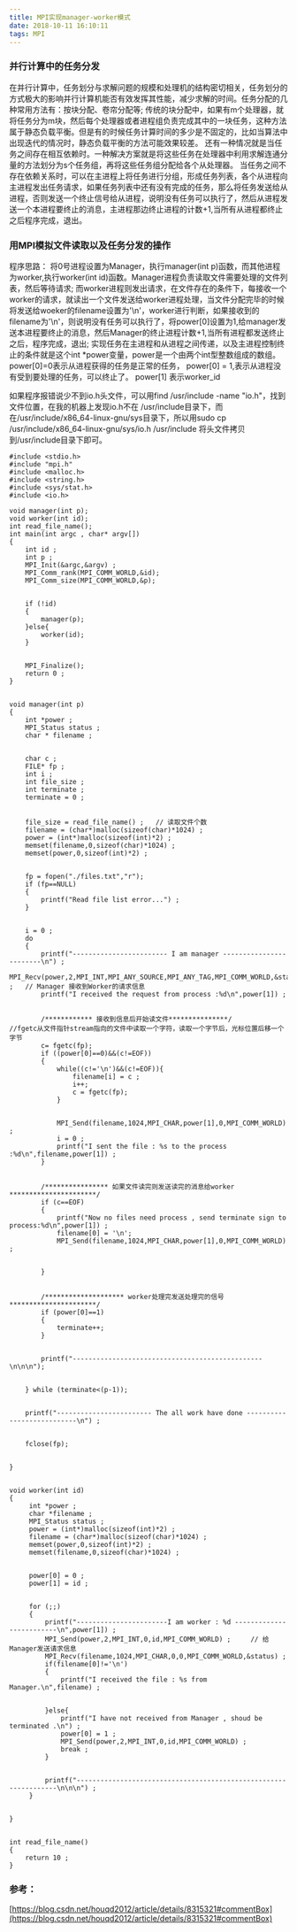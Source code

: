 ```yaml
---
title: MPI实现manager-worker模式
date: 2018-10-11 16:10:11
tags: MPI
---
```


### 并行计算中的任务分发
在并行计算中，任务划分与求解问题的规模和处理机的结构密切相关，任务划分的方式极大的影响并行计算机能否有效发挥其性能，减少求解的时间。任务分配的几种常用方法有：按块分配、卷帘分配等;
传统的块分配中，如果有m个处理器，就将任务分为m块，然后每个处理器或者进程组负责完成其中的一块任务，这种方法属于静态负载平衡。但是有的时候任务计算时间的多少是不固定的，比如当算法中出现迭代的情况时，静态负载平衡的方法可能效果较差。
还有一种情况就是当任务之间存在相互依赖时。一种解决方案就是将这些任务在处理器中利用求解连通分量的方法划分为s个任务组，再将这些任务组分配给各个从处理器。
当任务之间不存在依赖关系时，可以在主进程上将任务进行分组，形成任务列表，各个从进程向主进程发出任务请求，如果任务列表中还有没有完成的任务，那么将任务发送给从进程，否则发送一个终止信号给从进程，说明没有任务可以执行了，然后从进程发送一个本进程要终止的消息，主进程那边终止进程的计数+1,当所有从进程都终止之后程序完成，退出。

<!--more-->

### 用MPI模拟文件读取以及任务分发的操作
程序思路：
将0号进程设置为Manager，执行manager(int p)函数，而其他进程为worker,执行worker(int id)函数。Manager进程负责读取文件需要处理的文件列表，然后等待请求; 而worker进程则发出请求，在文件存在的条件下，每接收一个worker的请求，就读出一个文件发送给worker进程处理，当文件分配完毕的时候将发送给woeker的filename设置为'\n'，worker进行判断，如果接收到的filename为'\n'，则说明没有任务可以执行了，将power[0]设置为1,给manager发送本进程要终止的消息，然后Manager的终止进程计数+1,当所有进程都发送终止之后，程序完成，退出;
实现任务在主进程和从进程之间传递，以及主进程控制终止的条件就是这个int *power变量，power是一个由两个int型整数组成的数组。
power[0]=0表示从进程获得的任务是正常的任务，
power[0] = 1,表示从进程没有受到要处理的任务，可以终止了。
power[1] 表示worker_id

如果程序报错说少不到io.h头文件，可以用find /usr/include -name "io.h"，找到文件位置，在我的机器上发现io.h不在 /usr/include目录下，而在/usr/include/x86_64-linux-gnu/sys目录下，所以用sudo cp /usr/include/x86_64-linux-gnu/sys/io.h /usr/include 将头文件拷贝到/usr/include目录下即可。
```
#include <stdio.h>
#include "mpi.h"
#include <malloc.h>
#include <string.h>
#include <sys/stat.h>
#include <io.h>

void manager(int p);
void worker(int id);
int read_file_name();
int main(int argc , char* argv[])
{
    int id ;
    int p ;
    MPI_Init(&argc,&argv) ;
    MPI_Comm_rank(MPI_COMM_WORLD,&id);
    MPI_Comm_size(MPI_COMM_WORLD,&p);


    if (!id)
    {
        manager(p);
    }else{
        worker(id);
    }


    MPI_Finalize();
    return 0 ;
}


void manager(int p)
{
    int *power ;
    MPI_Status status ;
    char * filename ;


    char c ;
    FILE* fp ;
    int i ;
    int file_size ;
    int terminate ;
    terminate = 0 ;


    file_size = read_file_name() ;   // 读取文件个数
    filename = (char*)malloc(sizeof(char)*1024) ;
    power = (int*)malloc(sizeof(int)*2) ;
    memset(filename,0,sizeof(char)*1024) ;
    memset(power,0,sizeof(int)*2) ;


    fp = fopen("./files.txt","r");
    if (fp==NULL)
    {
        printf("Read file list error...") ;
    }


    i = 0 ;
    do 
    {
        printf("------------------------ I am manager ------------------------\n") ;
        MPI_Recv(power,2,MPI_INT,MPI_ANY_SOURCE,MPI_ANY_TAG,MPI_COMM_WORLD,&status) ;   // Manager 接收到Worker的请求信息
        printf("I received the request from process :%d\n",power[1]) ;


        /************ 接收到信息后开始读文件***************/
//fgetc从文件指针stream指向的文件中读取一个字符，读取一个字节后，光标位置后移一个字节
        c= fgetc(fp);
        if ((power[0]==0)&&(c!=EOF))
        {
            while((c!='\n')&&(c!=EOF)){
                filename[i] = c ;
                i++;
                c = fgetc(fp);
            }


            MPI_Send(filename,1024,MPI_CHAR,power[1],0,MPI_COMM_WORLD) ;
            i = 0 ;
            printf("I sent the file : %s to the process :%d\n",filename,power[1]) ;
        }


        /**************** 如果文件读完则发送读完的消息给worker **********************/
        if (c==EOF)
        {
            printf("Now no files need process , send terminate sign to process:%d\n",power[1]) ;
            filename[0] = '\n';
            MPI_Send(filename,1024,MPI_CHAR,power[1],0,MPI_COMM_WORLD) ;


        }


        /******************** worker处理完发送处理完的信号**********************/
        if (power[0]==1)
        {
            terminate++;
        }


        printf("------------------------------------------------\n\n\n");


    } while (terminate<(p-1));


    printf("------------------------ The all work have done ---------------------------\n") ;


    fclose(fp);


}


void worker(int id)
{
     int *power ;
     char *filename ;
     MPI_Status status ;
     power = (int*)malloc(sizeof(int)*2) ;
     filename = (char*)malloc(sizeof(char)*1024) ;
     memset(power,0,sizeof(int)*2) ;
     memset(filename,0,sizeof(char)*1024) ; 


     power[0] = 0 ;
     power[1] = id ;


     for (;;)
     {
         printf("-----------------------I am worker : %d -------------------------\n",power[1]) ;
         MPI_Send(power,2,MPI_INT,0,id,MPI_COMM_WORLD) ;     // 给Manager发送请求信息
         MPI_Recv(filename,1024,MPI_CHAR,0,0,MPI_COMM_WORLD,&status) ;
         if(filename[0]!='\n')
         {
             printf("I received the file : %s from Manager.\n",filename) ;


         }else{
             printf("I have not received from Manager , shoud be terminated .\n") ;
             power[0] = 1 ;
             MPI_Send(power,2,MPI_INT,0,id,MPI_COMM_WORLD) ; 
             break ;
         }


         printf("-----------------------------------------------------------------\n\n\n") ;
     }


}


int read_file_name()
{
    return 10 ;
}
```
### 参考：
[https://blog.csdn.net/houqd2012/article/details/8315321#commentBox](https://blog.csdn.net/houqd2012/article/details/8315321#commentBox)

